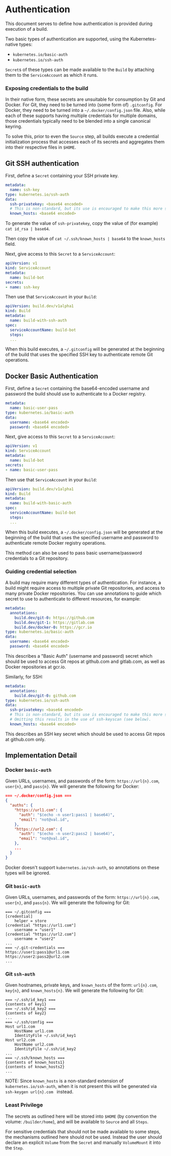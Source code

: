 # Authentication

This document serves to define how authentication is provided during execution
of a build.

Two basic types of authentication are supported, using the Kubernetes-native
types:

* `kubernetes.io/basic-auth`
* `kubernetes.io/ssh-auth`

`Secret`s of these types can be made available to the `Build` by attaching them
to the `ServiceAccount` as which it runs.

### Exposing credentials to the build

In their native form, these secrets are unsuitable for consumption by Git and
Docker. For Git, they need to be turned into (some form of) `.gitconfig`. For
Docker, they need to be turned into a `~/.docker/config.json` file. Also,
while each of these supports having multiple credentials for multiple domains,
those credentials typically need to be blended into a single canonical keyring.

To solve this, prior to even the `Source` step, all builds execute a credential
initialization process that accesses each of its secrets and aggregates them
into their respective files in `$HOME`.

## Git SSH authentication

First, define a `Secret` containing your SSH private key.

```yaml
metadata:
  name: ssh-key
type: kubernetes.io/ssh-auth
data:
  ssh-privatekey: <base64 encoded>
  # This is non-standard, but its use is encouraged to make this more secure.
  known_hosts: <base64 encoded>
```

To generate the value of `ssh-privatekey`, copy the value of (for example) `cat id_rsa | base64`.

Then copy the value of `cat ~/.ssh/known_hosts | base64` to the `known_hosts` field.

Next, give access to this `Secret` to a `ServiceAccount`:

```yaml
apiVersion: v1
kind: ServiceAccount
metadata:
  name: build-bot
secrets:
- name: ssh-key
```

Then use that `ServiceAccount` in your `Build`:

```yaml
apiVersion: build.dev/v1alpha1
kind: Build
metadata:
  name: build-with-ssh-auth
spec:
  serviceAccountName: build-bot
  steps:
  ...
```

When this build executes, a `~/.gitconfig` will be generated at the beginning
of the build that uses the specified SSH key to authenticate remote Git
operations.

## Docker Basic Authentication

First, define a `Secret` containing the base64-encoded username and password
the build should use to authenticate to a Docker registry.

```yaml
metadata:
  name: basic-user-pass
type: kubernetes.io/basic-auth
data:
  username: <base64 encoded>
  password: <base64 encoded>
```

Next, give access to this `Secret` to a `ServiceAccount`:

```yaml
apiVersion: v1
kind: ServiceAccount
metadata:
  name: build-bot
secrets:
- name: basic-user-pass
```

Then use that `ServiceAccount` in your `Build`:

```yaml
apiVersion: build.dev/v1alpha1
kind: Build
metadata:
  name: build-with-basic-auth
spec:
  serviceAccountName: build-bot
  steps:
  ...
```

When this build executes, a `~/.docker/config.json` will be generated at the
beginning of the build that uses the specified username and password to
authenticate remote Docker registry operations.

This method can also be used to pass basic username/password credentials to a
Git repository.

### Guiding credential selection

A build may require many different types of authentication. For instance, a
build might require access to multiple private Git repositories, and access to
many private Docker repositories. You can use annotations to guide which secret
to use to authenticate to different resources, for example:

```yaml
metadata:
  annotations:
    build.dev/git-0: https://github.com
    build.dev/git-1: https://gitlab.com
    build.dev/docker-0: https://gcr.io
type: kubernetes.io/basic-auth
data:
  username: <base64 encoded>
  password: <base64 encoded>
```

This describes a "Basic Auth" (username and password) secret which should be
used to access Git repos at github.com and gitlab.com, as well as Docker
repositories at gcr.io.

Similarly, for SSH:

```yaml
metadata:
  annotations:
    build.dev/git-0: github.com
type: kubernetes.io/ssh-auth
data:
  ssh-privatekey: <base64 encoded>
  # This is non-standard, but its use is encouraged to make this more secure.
  # Omitting this results in the use of ssh-keyscan (see below).
  known_hosts: <base64 encoded>
```

This describes an SSH key secret which should be used to access Git repos at
github.com only.

## Implementation Detail

### Docker `basic-auth`

Given URLs, usernames, and passwords of the form: `https://url{n}.com`,
`user{n}`, and `pass{n}`. We will generate the following for Docker:

```json
=== ~/.docker/config.json ===
{
  "auths": {
    "https://url1.com": {
      "auth": "$(echo -n user1:pass1 | base64)",
      "email": "not@val.id",
    },
    "https://url2.com": {
      "auth": "$(echo -n user2:pass2 | base64)",
      "email": "not@val.id",
    },
    ...
  }
}
```

Docker doesn't support `kubernetes.io/ssh-auth`, so annotations on these types
will be ignored.

### Git `basic-auth`

Given URLs, usernames, and passwords of the form: `https://url{n}.com`,
`user{n}`, and `pass{n}`. We will generate the following for Git:
```
=== ~/.gitconfig ===
[credential]
	helper = store
[credential "https://url1.com"]
    username = "user1"
[credential "https://url2.com"]
    username = "user2"
...
=== ~/.git-credentials ===
https://user1:pass1@url1.com
https://user2:pass2@url2.com
...
```

### Git `ssh-auth`

Given hostnames, private keys, and `known_hosts` of the form: `url{n}.com`,
`key{n}`, and `known_hosts{n}`. We will generate the following for Git:
```
=== ~/.ssh/id_key1 ===
{contents of key1}
=== ~/.ssh/id_key2 ===
{contents of key2}
...
=== ~/.ssh/config ===
Host url1.com
    HostName url1.com
    IdentityFile ~/.ssh/id_key1
Host url2.com
    HostName url2.com
    IdentityFile ~/.ssh/id_key2
...
=== ~/.ssh/known_hosts ===
{contents of known_hosts1}
{contents of known_hosts2}
...
```

NOTE: Since `known_hosts` is a non-standard extension of
`kubernetes.io/ssh-auth`, when it is not present this will be generated via
`ssh-keygen url{n}.com ` instead.

### Least Privilege

The secrets as outlined here will be stored into `$HOME` (by convention the
volume: `/builder/home`), and will be available to `Source` and all `Steps`.

For sensitive credentials that should not be made available to some steps, the
mechanisms outlined here should not be used. Instead the user should declare an
explicit `Volume` from the `Secret` and manually `VolumeMount` it into the
`Step`.
